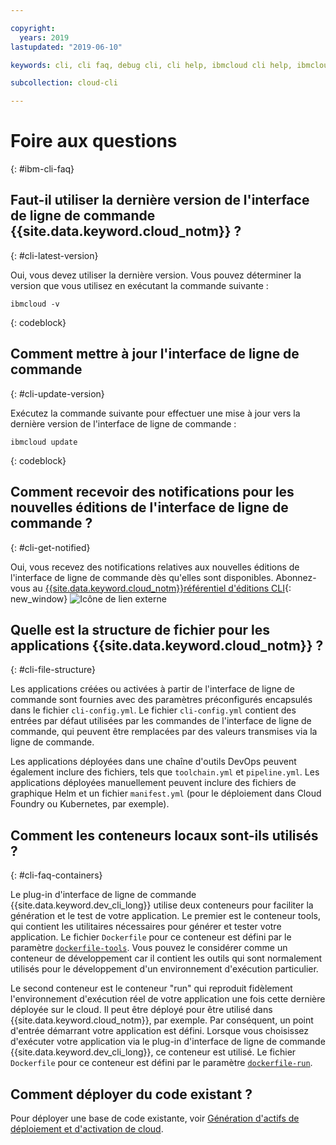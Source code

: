 ```yaml
---

copyright:
  years: 2019
lastupdated: "2019-06-10"

keywords: cli, cli faq, debug cli, cli help, ibmcloud cli help, ibmcloud help

subcollection: cloud-cli

---
```


# Foire aux questions
{: #ibm-cli-faq}

## Faut-il utiliser la dernière version de l'interface de ligne de commande {{site.data.keyword.cloud_notm}} ?
{: #cli-latest-version}

Oui, vous devez utiliser la dernière version. Vous pouvez déterminer la version que vous utilisez en exécutant la commande suivante :

```
ibmcloud -v
```
{: codeblock}

## Comment mettre à jour l'interface de ligne de commande
{: #cli-update-version}

Exécutez la commande suivante pour effectuer une mise à jour vers la dernière version de l'interface de ligne de commande :

```
ibmcloud update
```
{: codeblock}

## Comment recevoir des notifications pour les nouvelles éditions de l'interface de ligne de commande ?
{: #cli-get-notified}

Oui, vous recevez des notifications relatives aux nouvelles éditions de l'interface de ligne de commande dès qu'elles sont disponibles. Abonnez-vous au [{{site.data.keyword.cloud_notm}}référentiel d'éditions CLI](https://github.com/IBM-Cloud/ibm-cloud-cli-release/releases/){: new_window} ![Icône de lien externe](../../../icons/launch-glyph.svg "Icône de lien externe")

## Quelle est la structure de fichier pour les applications {{site.data.keyword.cloud_notm}} ?
{: #cli-file-structure}

Les applications créées ou activées à partir de l'interface de ligne de commande sont fournies avec des paramètres préconfigurés encapsulés dans le fichier `cli-config.yml`. Le fichier `cli-config.yml` contient des entrées par défaut utilisées par les commandes de l'interface de ligne de commande, qui peuvent être remplacées par des valeurs transmises via la ligne de commande.

Les applications déployées dans une chaîne d'outils DevOps peuvent également inclure des fichiers, tels que `toolchain.yml` et `pipeline.yml`. Les applications déployées manuellement peuvent inclure des fichiers de graphique Helm et un fichier `manifest.yml` (pour le déploiement dans Cloud Foundry ou Kubernetes, par exemple).

## Comment les conteneurs locaux sont-ils utilisés ?
{: #cli-faq-containers}

Le plug-in d'interface de ligne de commande {{site.data.keyword.dev_cli_long}} utilise deux conteneurs pour faciliter la génération et le test de votre application. Le premier est le conteneur tools, qui contient les utilitaires nécessaires pour générer et tester votre application. Le fichier `Dockerfile` pour ce conteneur est défini par le paramètre [`dockerfile-tools`](/docs/cli/idt?topic=cloud-cli-idt-cli#command-parameters). Vous pouvez le considérer comme un conteneur de développement car il contient les outils qui sont normalement utilisés pour le développement d'un environnement d'exécution particulier.

Le second conteneur est le conteneur "run" qui reproduit fidèlement l'environnement d'exécution réel de votre application une fois cette dernière déployée sur le cloud. Il peut être déployé pour être utilisé dans {{site.data.keyword.cloud_notm}}, par exemple. Par conséquent, un point d'entrée démarrant votre application est défini. Lorsque vous choisissez d'exécuter votre application via le plug-in d'interface de ligne de commande {{site.data.keyword.dev_cli_long}}, ce conteneur est utilisé. Le fichier `Dockerfile` pour ce conteneur est défini par le paramètre [`dockerfile-run`](/docs/cli/idt?topic=cloud-cli-idt-cli#run).

## Comment déployer du code existant ?

Pour déployer une base de code existante, voir [Génération d'actifs de déploiement et d'activation de cloud](/docs/apps?topic=creating-apps-create-deploy-app-cli#byoc-cli).

